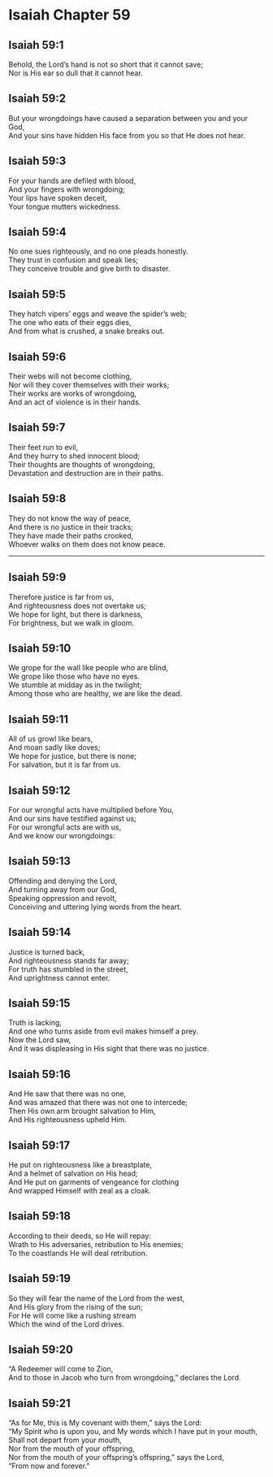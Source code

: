 # Isaiah Chapter 59

## Isaiah 59:1  
Behold, the Lord’s hand is not so short that it cannot save;  
Nor is His ear so dull that it cannot hear.

## Isaiah 59:2  
But your wrongdoings have caused a separation between you and your God,  
And your sins have hidden His face from you so that He does not hear.

## Isaiah 59:3  
For your hands are defiled with blood,  
And your fingers with wrongdoing;  
Your lips have spoken deceit,  
Your tongue mutters wickedness.

## Isaiah 59:4  
No one sues righteously, and no one pleads honestly.  
They trust in confusion and speak lies;  
They conceive trouble and give birth to disaster.

## Isaiah 59:5  
They hatch vipers’ eggs and weave the spider’s web;  
The one who eats of their eggs dies,  
And from what is crushed, a snake breaks out.

## Isaiah 59:6  
Their webs will not become clothing,  
Nor will they cover themselves with their works;  
Their works are works of wrongdoing,  
And an act of violence is in their hands.

## Isaiah 59:7  
Their feet run to evil,  
And they hurry to shed innocent blood;  
Their thoughts are thoughts of wrongdoing,  
Devastation and destruction are in their paths.

## Isaiah 59:8  
They do not know the way of peace,  
And there is no justice in their tracks;  
They have made their paths crooked,  
Whoever walks on them does not know peace.

---

## Isaiah 59:9  
Therefore justice is far from us,  
And righteousness does not overtake us;  
We hope for light, but there is darkness,  
For brightness, but we walk in gloom.

## Isaiah 59:10  
We grope for the wall like people who are blind,  
We grope like those who have no eyes.  
We stumble at midday as in the twilight;  
Among those who are healthy, we are like the dead.

## Isaiah 59:11  
All of us growl like bears,  
And moan sadly like doves;  
We hope for justice, but there is none;  
For salvation, but it is far from us.

## Isaiah 59:12  
For our wrongful acts have multiplied before You,  
And our sins have testified against us;  
For our wrongful acts are with us,  
And we know our wrongdoings:

## Isaiah 59:13  
Offending and denying the Lord,  
And turning away from our God,  
Speaking oppression and revolt,  
Conceiving and uttering lying words from the heart.

## Isaiah 59:14  
Justice is turned back,  
And righteousness stands far away;  
For truth has stumbled in the street,  
And uprightness cannot enter.

## Isaiah 59:15  
Truth is lacking,  
And one who turns aside from evil makes himself a prey.  
Now the Lord saw,  
And it was displeasing in His sight that there was no justice.

## Isaiah 59:16  
And He saw that there was no one,  
And was amazed that there was not one to intercede;  
Then His own arm brought salvation to Him,  
And His righteousness upheld Him.

## Isaiah 59:17  
He put on righteousness like a breastplate,  
And a helmet of salvation on His head;  
And He put on garments of vengeance for clothing  
And wrapped Himself with zeal as a cloak.

## Isaiah 59:18  
According to their deeds, so He will repay:  
Wrath to His adversaries, retribution to His enemies;  
To the coastlands He will deal retribution.

## Isaiah 59:19  
So they will fear the name of the Lord from the west,  
And His glory from the rising of the sun;  
For He will come like a rushing stream  
Which the wind of the Lord drives.

## Isaiah 59:20  
“A Redeemer will come to Zion,  
And to those in Jacob who turn from wrongdoing,” declares the Lord.

## Isaiah 59:21  
“As for Me, this is My covenant with them,” says the Lord:  
“My Spirit who is upon you, and My words which I have put in your mouth,  
Shall not depart from your mouth,  
Nor from the mouth of your offspring,  
Nor from the mouth of your offspring’s offspring,” says the Lord,  
“From now and forever.”
